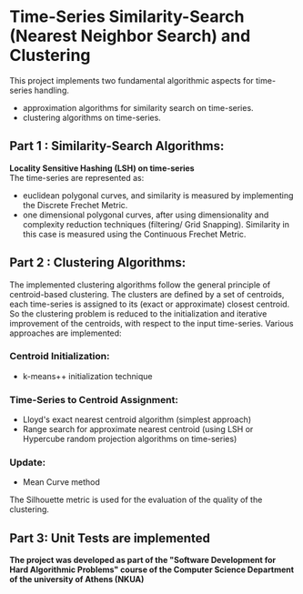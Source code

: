 # Time-Series Similarity-Search (Nearest Neighbor Search) and Clustering
This project implements two fundamental algorithmic aspects for time-series handling.
* approximation algorithms for similarity search on time-series.
* clustering algorithms on time-series.

## Part 1 : Similarity-Search Algorithms:
**Locality Sensitive Hashing (LSH) on time-series**\
The time-series are represented as:
* euclidean polygonal curves, and similarity is measured by implementing the Discrete Frechet Metric.
* one dimensional polygonal curves, after using dimensionality and complexity reduction techniques (filtering/ Grid Snapping). Similarity in this case is measured using the Continuous Frechet Metric.


## Part 2 : Clustering Algorithms:
The implemented clustering algorithms follow the general principle of centroid-based clustering. The clusters are defined by a set of centroids, each time-series is assigned to its (exact or approximate) closest centroid. So the clustering problem is reduced to the initialization and iterative improvement of the centroids, with respect to the input time-series. Various approaches are implemented:
### Centroid Initialization:
* k-means++ initialization technique
### Time-Series to Centroid Assignment:
* Lloyd's exact nearest centroid algorithm (simplest approach)
* Range search for approximate nearest centroid (using LSH or Hypercube random projection algorithms on time-series)

### Update:
* Mean Curve method

The Silhouette metric is used for the evaluation of the quality of the clustering.

## Part 3: Unit Tests are implemented

**The project was developed as part of the "Software Development for Hard Algorithmic Problems" course of the Computer Science Department of the university of Athens (NKUA)**
